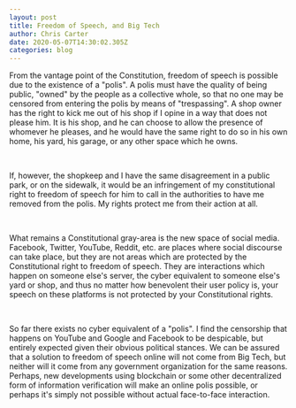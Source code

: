 ```yaml
---
layout: post
title: Freedom of Speech, and Big Tech
author: Chris Carter
date: 2020-05-07T14:30:02.305Z
categories: blog
---
```

From the vantage point of the Constitution, freedom of speech is possible due to the existence of a "polis". A polis must have the quality of being public, "owned" by the people as a collective whole, so that no one may be censored from entering the polis by means of "trespassing". A shop owner has the right to kick me out of his shop if I opine in a way that does not please him. It is his shop, and he can choose to allow the presence of whomever he pleases, and he would have the same right to do so in his own home, his yard, his garage, or any other space which he owns. 

<br>

If, however, the shopkeep and I have the same disagreement in a public park, or on the sidewalk, it would be an infringement of my constitutional right to freedom of speech for him to call in the authorities to have me removed from the polis. My rights protect me from their action at all.

<br>

What remains a Constitutional gray-area is the new space of social media. Facebook, Twitter, YouTube, Reddit, etc. are places where social discourse can take place, but they are not areas which are protected by the Constitutional right to freedom of speech. They are interactions which happen on someone else's server, the cyber equivalent to someone else's yard or shop, and thus no matter how benevolent their user policy is, your speech on these platforms is not protected by your Constitutional rights.

<br>

So far there exists no cyber equivalent of a "polis". I find the censorship that happens on YouTube and Google and Facebook to be despicable, but entirely expected given their obvious political stances. We can be assured that a solution to freedom of speech online will not come from Big Tech, but neither will it come from any government organization for the same reasons. Perhaps, new developments using blockchain or some other decentralized form of information verification will make an online polis possible, or perhaps it's simply not possible without actual face-to-face interaction.